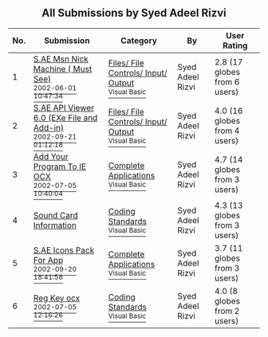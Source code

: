 ﻿<div align="center">

## All Submissions by Syed Adeel Rizvi

</div>

No.  | Submission | Category | By   | User Rating
---- | ---------- | -------- | ---- | -----------
1 | [S\.AE Msn Nick Machine \( Must See\)<br /><sup>2002-06-01 10:47:34</sup>](https://github.com/Planet-Source-Code/syed-adeel-rizvi-s-ae-msn-nick-machine-must-see__1-39177) | [Files/ File Controls/ Input/ Output<br /><sup>Visual Basic</sup>](../ByCategory/files-file-controls-input-output__1-3.md) | Syed Adeel Rizvi | 2.8 (17 globes from 6 users)
2 | [S\.AE API Viewer 6\.0 \(EXe File and Add\-in\)<br /><sup>2002-09-21 01:12:18</sup>](https://github.com/Planet-Source-Code/syed-adeel-rizvi-s-ae-api-viewer-6-0-exe-file-and-add-in__1-39157) | [Files/ File Controls/ Input/ Output<br /><sup>Visual Basic</sup>](../ByCategory/files-file-controls-input-output__1-3.md) | Syed Adeel Rizvi | 4.0 (16 globes from 4 users)
3 | [Add Your Program To IE OCX<br /><sup>2002-07-05 10:40:04</sup>](https://github.com/Planet-Source-Code/syed-adeel-rizvi-add-your-program-to-ie-ocx__1-36585) | [Complete Applications<br /><sup>Visual Basic</sup>](../ByCategory/complete-applications__1-27.md) | Syed Adeel Rizvi | 4.7 (14 globes from 3 users)
4 | [Sound Card Information<br />](https://github.com/Planet-Source-Code/syed-adeel-rizvi-sound-card-information__1-36424) | [Coding Standards<br /><sup>Visual Basic</sup>](../ByCategory/coding-standards__1-43.md) | Syed Adeel Rizvi | 4.3 (13 globes from 3 users)
5 | [S\.AE Icons Pack For App<br /><sup>2002-09-20 18:41:58</sup>](https://github.com/Planet-Source-Code/syed-adeel-rizvi-s-ae-icons-pack-for-app__1-39159) | [Complete Applications<br /><sup>Visual Basic</sup>](../ByCategory/complete-applications__1-27.md) | Syed Adeel Rizvi | 3.7 (11 globes from 3 users)
6 | [Reg Key ocx<br /><sup>2002-07-05 12:16:26</sup>](https://github.com/Planet-Source-Code/syed-adeel-rizvi-reg-key-ocx__1-36594) | [Coding Standards<br /><sup>Visual Basic</sup>](../ByCategory/coding-standards__1-43.md) | Syed Adeel Rizvi | 4.0 (8 globes from 2 users)
